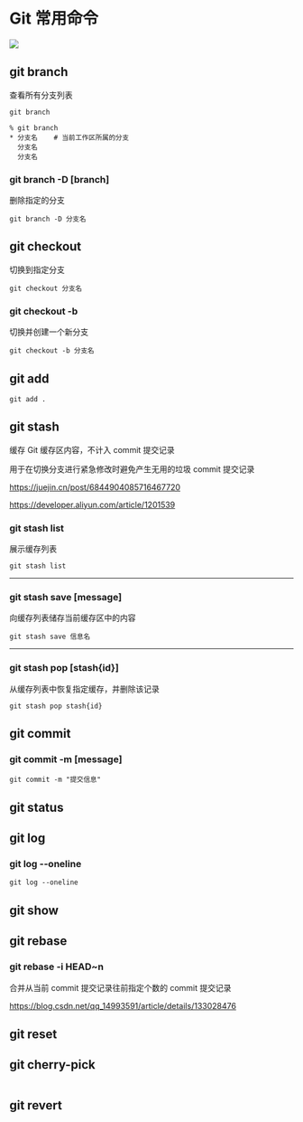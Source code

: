 # Git 常用命令

![](/images/git.webp)

## git branch

查看所有分支列表

```shell
git branch
```

```shell
% git branch
* 分支名    # 当前工作区所属的分支
  分支名
  分支名
```

### git branch -D [branch]

删除指定的分支

```shell
git branch -D 分支名
```

## git checkout

切换到指定分支

```shell
git checkout 分支名
```

### git checkout -b

切换并创建一个新分支

```shell
git checkout -b 分支名
```

## git add

```shell
git add .
```

## git stash

缓存 Git 缓存区内容，不计入 commit 提交记录

用于在切换分支进行紧急修改时避免产生无用的垃圾 commit 提交记录

https://juejin.cn/post/6844904085716467720

https://developer.aliyun.com/article/1201539

### git stash list

展示缓存列表

```shell
git stash list
```

---

### git stash save [message]

向缓存列表储存当前缓存区中的内容

```shell
git stash save 信息名
```

---

### git stash pop [stash{id}]

从缓存列表中恢复指定缓存，并删除该记录

```shell
git stash pop stash{id}
```

## git commit

### git commit -m [message]

```shell
git commit -m "提交信息"
```

## git status

## git log

### git log --oneline

```shell
git log --oneline
```

## git show

## git rebase

### git rebase -i HEAD~n

合并从当前 commit 提交记录往前指定个数的 commit 提交记录

https://blog.csdn.net/qq_14993591/article/details/133028476

## git reset

## git cherry-pick

```

```

## git revert

